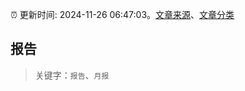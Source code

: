 :alarm_clock: 更新时间: 2024-11-26 06:47:03。[文章来源](/README.md)、[文章分类](/TAGS.md)

## 报告


> 关键字：`报告`、`月报`



